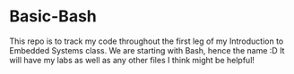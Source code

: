 # Basic-Bash

This repo is to track my code throughout the first leg of my Introduction to Embedded Systems class. We are starting with Bash, hence the name :D
It will have my labs as well as any other files I think might be helpful! 
